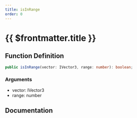 ```yaml
---
title: isInRange
order: 0
---
```


# {{ $frontmatter.title }}

## Function Definition

```ts
public isInRange(vector: IVector3, range: number): boolean;
```

### Arguments

* vector: IVector3
* range: number

## Documentation

<!--@include: ./parts/isInRange.md-->

